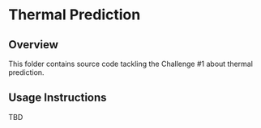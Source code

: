 # Thermal Prediction

## Overview

This folder contains source code tackling the Challenge #1 about thermal prediction.

## Usage Instructions

TBD
